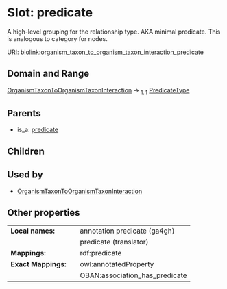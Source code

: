 
# Slot: predicate


A high-level grouping for the relationship type. AKA minimal predicate. This is analogous to category for nodes.

URI: [biolink:organism_taxon_to_organism_taxon_interaction_predicate](https://w3id.org/biolink/vocab/organism_taxon_to_organism_taxon_interaction_predicate)


## Domain and Range

[OrganismTaxonToOrganismTaxonInteraction](OrganismTaxonToOrganismTaxonInteraction.md) &#8594;  <sub>1..1</sub> [PredicateType](types/PredicateType.md)

## Parents

 *  is_a: [predicate](predicate.md)

## Children


## Used by

 * [OrganismTaxonToOrganismTaxonInteraction](OrganismTaxonToOrganismTaxonInteraction.md)

## Other properties

|  |  |  |
| --- | --- | --- |
| **Local names:** | | annotation predicate (ga4gh) |
|  | | predicate (translator) |
| **Mappings:** | | rdf:predicate |
| **Exact Mappings:** | | owl:annotatedProperty |
|  | | OBAN:association_has_predicate |

